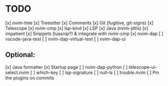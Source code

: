 # TODO

[x] nvim-tree
[x] Treesitter
[x] Comments
[x] Git (fugitive, git-signs)
[x] Telescope
[x] nvim-cmp
[x] lsp-kind
[x] LSP
[x] Java (nvim-jdtls)
[x] impatient
[x] Snippets (luasnip?) & integrate with nvim-cmp
[x] nvim-dap
[ ] vscode-java-test
[ ] nvim-dap-virtual-text
[ ] nvim-dap-ui

## Optional:
[x] Java formatter
[x] Startup page
[ ] nvim-dap-python
[ ] telescope-ui-select.nvim
[ ] which-key
[ ] lsp-signature
[ ] null-ls
[ ] trouble.nvim
[ ] Pin the plugins on commits
